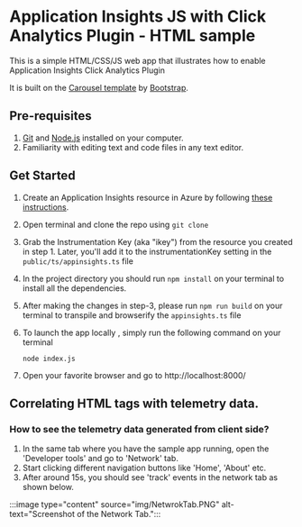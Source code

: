 # Application Insights JS with Click Analytics Plugin - HTML sample

This is a simple HTML/CSS/JS web app that illustrates how to enable Application Insights Click Analytics Plugin

It is built on the [Carousel template](http://getbootstrap.com/examples/carousel) by [Bootstrap](http://getbootstrap.com).

## Pre-requisites 

1. [Git](https://docs.microsoft.com/en-us/azure/devops/learn/git/install-and-set-up-git) and [Node.js](https://docs.microsoft.com/en-us/windows/nodejs/setup-on-windows) installed on your computer.
2. Familiarity with editing text and code files in any text editor.

## Get Started

1.  Create an Application Insights resource in Azure by following [these instructions](https://docs.microsoft.com/en-us/azure/application-insights/app-insights-javascript?toc=/azure/azure-monitor/toc.json).

2.  Open terminal and clone the repo using `git clone` 

3.  Grab the Instrumentation Key (aka "ikey") from the resource you created in step 1. Later, you'll add it to the instrumentationKey setting in the `public/ts/appinsights.ts` file

4.  In the project directory you should run `npm install` on your terminal to install all the dependencies.

5.  After making the changes in step-3, please run `npm run build` on your terminal to transpile and browserify the `appinsights.ts` file

6.  To launch the app locally , simply run the following command on your terminal

    `node index.js`

7. 	Open your favorite browser and go to http://localhost:8000/


## Correlating HTML tags with telemetry data.

### How to see the telemetry data generated from client side?

1. In the same tab where you have the sample app running, open the 'Developer tools' and go to 'Network' tab.
2. Start clicking different navigation buttons like 'Home', 'About' etc.
3. After around 15s, you should see 'track' events in the network tab as shown below.

:::image type="content" source="img/NetwrokTab.PNG" alt-text="Screenshot of the Network Tab.":::